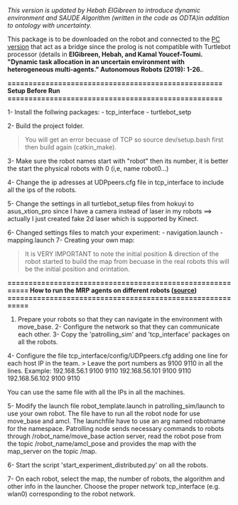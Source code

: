 *This version is updated by Hebah ElGibreen to introduce dynamic environment and SAUDE Algorithm (written in the code as ODTA)in addition to ontology with uncertainty.*

This package is to be downloaded on the robot and connected to the [PC version]() that act as a bridge since the prolog is not compatible with Turtlebot processor (details in **ElGibreen, Hebah, and Kamal Youcef-Toumi. "Dynamic task allocation in an uncertain environment with heterogeneous multi-agents." Autonomous Robots (2019): 1-26.**.

**===================================================**
		**Setup Before Run**
**===================================================**

1- Install the follwing packages:
	- tcp_interface
	- turtlebot_setp

2- Build the project folder.
> You will get an error becuase of TCP so source dev/setup.bash first then build again (catkin_make).

3- Make sure the robot names start with "robot" then its number, it is better the start the physical robots with 0 (i,e, name robot0...)

4- Change the ip adresses at  UDPpeers.cfg file in tcp_interface to include all the ips of the robots.

5- Change the settings in all turtlebot_setup files from hokuyi to asus_xtion_pro since I have a camera instead of laser in my robots ==> actually I just created fake 2d laser which is supported by Kinect.

6- Changed settings files to match your experiment:
	- navigation.launch
	- mapping.launch
7- Creating your own map:
> It is VERY IMPORTANT to note the initial position & direction of the robot started to build the map from becuase in the real robots this will be the initial position and orintation.


**==========================================================
       How to run the MRP agents on different robots ([source](https://github.com/gennari/patrolling_sim))
==========================================================**
1. Prepare your robots so that they can navigate in the environment with move_base. 
2- Configure the network so that they can communicate each other.
3- Copy the 'patrolling_sim' and 'tcp_interface' packages on all the robots.

4- Configure the file tcp_interface/config/UDPpeers.cfg adding one line for each host IP in the team. 
	> Leave the port numbers as 9100 9110 in all the lines.
Example:
192.168.56.1	9100	9110
192.168.56.101	9100	9110
192.168.56.102	9100	9110

You can use the same file with all the IPs in all the machines.

5- Modify the launch file robot_template.launch in patrolling_sim/launch to use your own robot. 
The file have to run all the robot node for use move_base and amcl. The launchfile have to use an arg named robotname for the namespace.
Patrolling node sends necessary commands to robots through /robot_name/move_base action server, read the robot pose from the topic /robot_name/amcl_pose and provides the map with the map_server on the topic /map.

6- Start the script 'start_experiment_distributed.py' on all the robots.

7- On each robot, select the map, the number of robots, the algorithm and other info in the launcher. Choose the proper network tcp_interface (e.g. wlan0) corresponding to the robot network.


